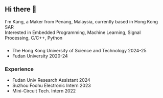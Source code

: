 ## Hi there 👋

I'm Kang, a Maker from Penang, Malaysia, currently based in Hong Kong SAR  
Interested in Embedded Programming, Machine Learning, Signal Processing, C/C++, Python  

### 
- The Hong Kong University of Science and Technology 2024-25
- Fudan University 2020-24

### Experience
- Fudan Univ Research Assistant 2024
- Suzhou Foohu Electronic Intern 2023
- Mini-Circuit Tech. Intern 2022

<!--
**ceravio/ceravio** is a ✨ _special_ ✨ repository because its `README.md` (this file) appears on your GitHub profile.

Here are some ideas to get you started:

- 🔭 I’m currently working on ...
- 🌱 I’m currently learning ...
- 👯 I’m looking to collaborate on ...
- 🤔 I’m looking for help with ...
- 💬 Ask me about ...
- 📫 How to reach me: ...
- 😄 Pronouns: ...
- ⚡ Fun fact: ...
-->
